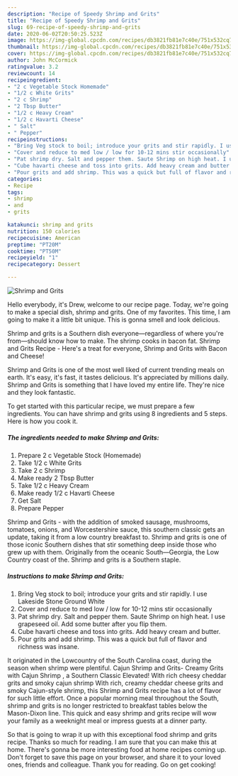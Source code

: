 ```yaml
---
description: "Recipe of Speedy Shrimp and Grits"
title: "Recipe of Speedy Shrimp and Grits"
slug: 69-recipe-of-speedy-shrimp-and-grits
date: 2020-06-02T20:50:25.523Z
image: https://img-global.cpcdn.com/recipes/db3821fb81e7c40e/751x532cq70/shrimp-and-grits-recipe-main-photo.jpg
thumbnail: https://img-global.cpcdn.com/recipes/db3821fb81e7c40e/751x532cq70/shrimp-and-grits-recipe-main-photo.jpg
cover: https://img-global.cpcdn.com/recipes/db3821fb81e7c40e/751x532cq70/shrimp-and-grits-recipe-main-photo.jpg
author: John McCormick
ratingvalue: 3.2
reviewcount: 14
recipeingredient:
- "2 c Vegetable Stock Homemade"
- "1/2 c White Grits"
- "2 c Shrimp"
- "2 Tbsp Butter"
- "1/2 c Heavy Cream"
- "1/2 c Havarti Cheese"
- " Salt"
- " Pepper"
recipeinstructions:
- "Bring Veg stock to boil; introduce your grits and stir rapidly. I use Lakeside Stone Ground White"
- "Cover and reduce to med low / low for 10-12 mins stir occasionally"
- "Pat shrimp dry. Salt and pepper them. Saute Shrimp on high heat. I use grapeseed oil. Add some butter after you flip them."
- "Cube havarti cheese and toss into grits. Add heavy cream and butter."
- "Pour grits and add shrimp. This was a quick but full of flavor and richness was insane."
categories:
- Recipe
tags:
- shrimp
- and
- grits

katakunci: shrimp and grits 
nutrition: 150 calories
recipecuisine: American
preptime: "PT20M"
cooktime: "PT50M"
recipeyield: "1"
recipecategory: Dessert

---
```



![Shrimp and Grits](https://img-global.cpcdn.com/recipes/db3821fb81e7c40e/751x532cq70/shrimp-and-grits-recipe-main-photo.jpg)

Hello everybody, it's Drew, welcome to our recipe page. Today, we're going to make a special dish, shrimp and grits. One of my favorites. This time, I am going to make it a little bit unique. This is gonna smell and look delicious.

Shrimp and grits is a Southern dish everyone—regardless of where you&#39;re from—should know how to make. The shrimp cooks in bacon fat. Shrimp and Grits Recipe - Here&#39;s a treat for everyone, Shrimp and Grits with Bacon and Cheese!

Shrimp and Grits is one of the most well liked of current trending meals on earth. It's easy, it's fast, it tastes delicious. It's appreciated by millions daily. Shrimp and Grits is something that I have loved my entire life. They're nice and they look fantastic.


To get started with this particular recipe, we must prepare a few ingredients. You can have shrimp and grits using 8 ingredients and 5 steps. Here is how you cook it.

<!--inarticleads1-->

##### The ingredients needed to make Shrimp and Grits:

1. Prepare 2 c Vegetable Stock (Homemade)
1. Take 1/2 c White Grits
1. Take 2 c Shrimp
1. Make ready 2 Tbsp Butter
1. Take 1/2 c Heavy Cream
1. Make ready 1/2 c Havarti Cheese
1. Get  Salt
1. Prepare  Pepper


Shrimp and Grits - with the addition of smoked sausage, mushrooms, tomatoes, onions, and Worcestershire sauce, this southern classic gets an update, taking it from a low country breakfast to. Shrimp and grits is one of those iconic Southern dishes that stir something deep inside those who grew up with them. Originally from the oceanic South—Georgia, the Low Country coast of the. Shrimp and grits is a Southern staple. 

<!--inarticleads2-->

##### Instructions to make Shrimp and Grits:

1. Bring Veg stock to boil; introduce your grits and stir rapidly. I use Lakeside Stone Ground White
1. Cover and reduce to med low / low for 10-12 mins stir occasionally
1. Pat shrimp dry. Salt and pepper them. Saute Shrimp on high heat. I use grapeseed oil. Add some butter after you flip them.
1. Cube havarti cheese and toss into grits. Add heavy cream and butter.
1. Pour grits and add shrimp. This was a quick but full of flavor and richness was insane.


It originated in the Lowcountry of the South Carolina coast, during the season when shrimp were plentiful. Cajun Shrimp and Grits- Creamy Grits with Cajun Shrimp , a Southern Classic Elevated! With rich cheesy cheddar grits and smoky cajun shrimp With rich, creamy cheddar cheese grits and smoky Cajun-style shrimp, this Shrimp and Grits recipe has a lot of flavor for such little effort. Once a popular morning meal throughout the South, shrimp and grits is no longer restricted to breakfast tables below the Mason-Dixon line. This quick and easy shrimp and grits recipe will wow your family as a weeknight meal or impress guests at a dinner party. 

So that is going to wrap it up with this exceptional food shrimp and grits recipe. Thanks so much for reading. I am sure that you can make this at home. There's gonna be more interesting food at home recipes coming up. Don't forget to save this page on your browser, and share it to your loved ones, friends and colleague. Thank you for reading. Go on get cooking!
